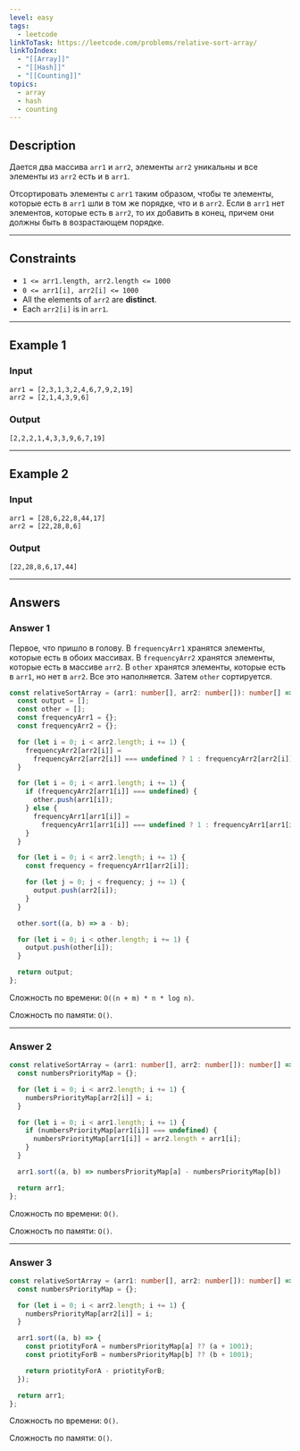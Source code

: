```yaml
---
level: easy
tags:
  - leetcode
linkToTask: https://leetcode.com/problems/relative-sort-array/
linkToIndex:
  - "[[Array]]"
  - "[[Hash]]"
  - "[[Counting]]"
topics:
  - array
  - hash
  - counting
---
```

## Description

Дается два массива `arr1` и `arr2`, элементы `arr2` уникальны и все элементы из `arr2` есть и в `arr1`.

Отсортировать элементы с `arr1` таким образом, чтобы те элементы, которые есть в `arr1` шли в том же порядке, что и в `arr2`. Если в `arr1` нет элементов, которые есть в `arr2`, то их добавить в конец, причем они должны быть в возрастающем порядке.

---
## Constraints

- `1 <= arr1.length, arr2.length <= 1000`
- `0 <= arr1[i], arr2[i] <= 1000`
- All the elements of `arr2` are **distinct**.
- Each `arr2[i]` is in `arr1`.

---
## Example 1

### Input

```
arr1 = [2,3,1,3,2,4,6,7,9,2,19]
arr2 = [2,1,4,3,9,6]
```
### Output

```
[2,2,2,1,4,3,3,9,6,7,19]
```

---
## Example 2

### Input

```
arr1 = [28,6,22,8,44,17]
arr2 = [22,28,8,6]
```
### Output

```
[22,28,8,6,17,44]
```

---
## Answers

### Answer 1

Первое, что пришло в голову.
В `frequencyArr1` хранятся элементы, которые есть в обоих массивах.
В `frequencyArr2` хранятся элементы, которые есть в массиве `arr2`. 
В `other` хранятся элементы, которые есть в `arr1`, но нет в `arr2`.
Все это наполняется.
Затем `other` сортируется.

```typescript
const relativeSortArray = (arr1: number[], arr2: number[]): number[] => {
  const output = [];
  const other = [];
  const frequencyArr1 = {};
  const frequencyArr2 = {};

  for (let i = 0; i < arr2.length; i += 1) {
    frequencyArr2[arr2[i]] =
      frequencyArr2[arr2[i]] === undefined ? 1 : frequencyArr2[arr2[i]] + 1;
  }

  for (let i = 0; i < arr1.length; i += 1) {
    if (frequencyArr2[arr1[i]] === undefined) {
      other.push(arr1[i]);
    } else {
      frequencyArr1[arr1[i]] =
        frequencyArr1[arr1[i]] === undefined ? 1 : frequencyArr1[arr1[i]] + 1;
    }
  }

  for (let i = 0; i < arr2.length; i += 1) {
    const frequency = frequencyArr1[arr2[i]];

    for (let j = 0; j < frequency; j += 1) {
      output.push(arr2[i]);
    }
  }

  other.sort((a, b) => a - b);

  for (let i = 0; i < other.length; i += 1) {
    output.push(other[i]);
  }

  return output;
};
```

Сложность по времени: `O((n + m) * n * log n)`.

Сложность по памяти: `O()`.

---
### Answer 2



```typescript
const relativeSortArray = (arr1: number[], arr2: number[]): number[] => {
  const numbersPriorityMap = {};

  for (let i = 0; i < arr2.length; i += 1) {
    numbersPriorityMap[arr2[i]] = i;
  }

  for (let i = 0; i < arr1.length; i += 1) {
    if (numbersPriorityMap[arr1[i]] === undefined) {
      numbersPriorityMap[arr1[i]] = arr2.length + arr1[i];
    }
  }

  arr1.sort((a, b) => numbersPriorityMap[a] - numbersPriorityMap[b])

  return arr1;
};
```

Сложность по времени: `O()`.

Сложность по памяти: `O()`.

---
### Answer 3

```typescript
const relativeSortArray = (arr1: number[], arr2: number[]): number[] => {
  const numbersPriorityMap = {};

  for (let i = 0; i < arr2.length; i += 1) {
    numbersPriorityMap[arr2[i]] = i;
  }

  arr1.sort((a, b) => {
    const priotityForA = numbersPriorityMap[a] ?? (a + 1001);
    const priotityForB = numbersPriorityMap[b] ?? (b + 1001);

    return priotityForA - priotityForB;
  });

  return arr1;
};
```

Сложность по времени: `O()`.

Сложность по памяти: `O()`.

